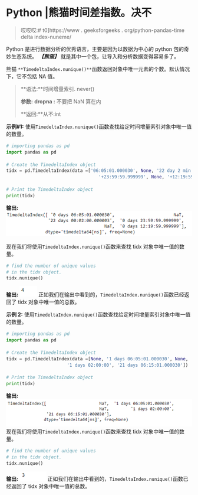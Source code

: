 # Python |熊猫时间差指数。决不

> 哎哎哎:# t0]https://www . geeksforgeeks . org/python-pandas-time delta index-nuneme/

Python 是进行数据分析的优秀语言，主要是因为以数据为中心的 python 包的奇妙生态系统。 ***【熊猫】*** 就是其中一个包，让导入和分析数据变得容易多了。

熊猫 `**TimedeltaIndex.nunique()**`函数返回对象中唯一元素的个数。默认情况下，它不包括 NA 值。

> **语法:**时间增量索引. never()
> 
> **参数:**
> **dropna :** 不要把 NaN 算在内
> 
> **返回:**从不:int

**示例#1:** 使用`TimedeltaIndex.nunique()`函数查找给定时间增量索引对象中唯一值的数量。

```py
# importing pandas as pd
import pandas as pd

# Create the TimedeltaIndex object
tidx = pd.TimedeltaIndex(data =['06:05:01.000030', None, '22 day 2 min 3us 10ns', 
                                   '+23:59:59.999999', None, '+12:19:59.999999'])

# Print the TimedeltaIndex object
print(tidx)
```

**输出:**
![](img/fe6b23826ffd1f7bd9987ef0ffdd0b2e.png)

现在我们将使用`TimedeltaIndex.nunique()`函数来查找 tidx 对象中唯一值的数量。

```py
# find the number of unique values
# in the tidx object.
tidx.nunique()
```

**输出:**
![](img/56df7de90b77a9d7db7c612b3aaaf364.png)
正如我们在输出中看到的，`TimedeltaIndex.nunique()`函数已经返回了 tidx 对象中唯一值的总数。

**示例 2:** 使用`TimedeltaIndex.nunique()`函数查找给定时间增量索引对象中唯一值的数量。

```py
# importing pandas as pd
import pandas as pd

# Create the TimedeltaIndex object
tidx = pd.TimedeltaIndex(data =[None, '1 days 06:05:01.000030', None,
                       '1 days 02:00:00', '21 days 06:15:01.000030'])

# Print the TimedeltaIndex object
print(tidx)
```

**输出:**
![](img/d0042e6856905b88fc57d28b54306aba.png)
现在我们将使用`TimedeltaIndex.nunique()`函数来查找 tidx 对象中唯一值的数量。

```py
# find the number of unique values 
# in the tidx object.
tidx.nunique()
```

**输出:**
![](img/321b7ce94793003eb92d2f53196e5613.png)
正如我们在输出中看到的，`TimedeltaIndex.nunique()`函数已经返回了 tidx 对象中唯一值的总数。